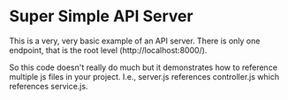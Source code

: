 Super Simple API Server
=======================

This is a very, very basic example of an API server. There is only one 
endpoint, that is the root level (http://localhost:8000/).

So this code doesn't really do much but it demonstrates how to reference 
multiple js files in your project. I.e., server.js references controller.js 
which references service.js. 
